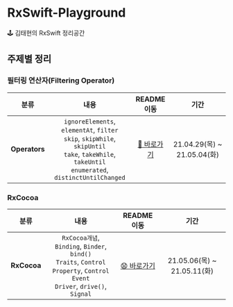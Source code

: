 # RxSwift-Playground
🕹  김태현의 RxSwift 정리공간

## 주제별 정리
### 필터링 연산자(Filtering Operator)
|  <center>분류</center> |  <center>내용</center> |  <center>README 이동</center> |  <center>기간</center> 
|:--------:|:--------:|:--------:|:--------:|
|**Operators**|`ignoreElements`, `elementAt`, `filter` <br> `skip`, `skipWhile`, `skipUntil` <br> `take`, `takeWhile`, `takeUntil` <br> `enumerated`, `distinctUntilChanged`|[🥸 바로가기](https://github.com/RxSwift-Study-with-Potatoes/RxSwift-Of-Taeeehyeon/blob/main/Docs/%ED%95%84%ED%84%B0%EB%A7%81%EC%97%B0%EC%82%B0%EC%9E%90.md)| 21.04.29(목) ~ 21.05.04(화)

### RxCocoa
|  <center>분류</center> |  <center>내용</center> |  <center>README 이동</center> |  <center>기간</center> 
|:--------:|:--------:|:--------:|:--------:|
|**RxCocoa**|`RxCocoa개념`, `Binding`, `Binder`, `bind()` <br> `Traits`, `Control Property`, `Control Event`<br> `Driver`, `drive()`, `Signal`|[😧 바로가기](https://github.com/RxSwift-Study-with-Potatoes/RxSwift-Of-Taeeehyeon/blob/main/Docs/RxCocoa.md)| 21.05.06(목) ~ 21.05.11(화)
